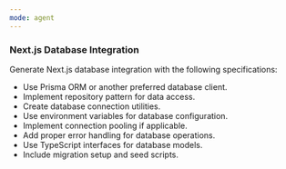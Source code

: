 ```yaml
---
mode: agent
---
```


### Next.js Database Integration

Generate Next.js database integration with the following specifications:
- Use Prisma ORM or another preferred database client.
- Implement repository pattern for data access.
- Create database connection utilities.
- Use environment variables for database configuration.
- Implement connection pooling if applicable.
- Add proper error handling for database operations.
- Use TypeScript interfaces for database models.
- Include migration setup and seed scripts.